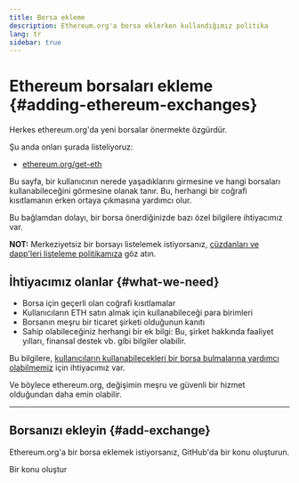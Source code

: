 ```yaml
---
title: Borsa ekleme
description: Ethereum.org'a borsa eklerken kullandığımız politika
lang: tr
sidebar: true
---
```


# Ethereum borsaları ekleme {#adding-ethereum-exchanges}

Herkes ethereum.org'da yeni borsalar önermekte özgürdür.

Şu anda onları şurada listeliyoruz:

- [ethereum.org/get-eth](/get-eth/)

Bu sayfa, bir kullanıcının nerede yaşadıklarını girmesine ve hangi borsaları kullanabileceğini görmesine olanak tanır. Bu, herhangi bir coğrafi kısıtlamanın erken ortaya çıkmasına yardımcı olur.

Bu bağlamdan dolayı, bir borsa önerdiğinizde bazı özel bilgilere ihtiyacımız var.

**NOT:** Merkeziyetsiz bir borsayı listelemek istiyorsanız, [cüzdanları ve dapp'leri listeleme politikamıza](/contributing/adding-products/) göz atın.

## İhtiyacımız olanlar {#what-we-need}

- Borsa için geçerli olan coğrafi kısıtlamalar
- Kullanıcıların ETH satın almak için kullanabileceği para birimleri
- Borsanın meşru bir ticaret şirketi olduğunun kanıtı
- Sahip olabileceğiniz herhangi bir ek bilgi: Bu, şirket hakkında faaliyet yılları, finansal destek vb. gibi bilgiler olabilir.

Bu bilgilere, [kullanıcıların kullanabilecekleri bir borsa bulmalarına yardımcı olabilmemiz](/get-eth/#country-picker) için ihtiyacımız var.

Ve böylece ethereum.org, değişimin meşru ve güvenli bir hizmet olduğundan daha emin olabilir.

---

## Borsanızı ekleyin {#add-exchange}

Ethereum.org'a bir borsa eklemek istiyorsanız, GitHub'da bir konu oluşturun.

<ButtonLink to="https://github.com/ethereum/ethereum-org-website/issues/new/choose">
  Bir konu oluştur
</ButtonLink>
